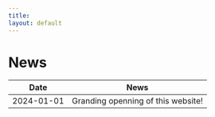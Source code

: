```yaml
---
title: 
layout: default
---
```

# News
Date    | News
--------------- | -----------
2024-01-01 | Granding openning of this website!
